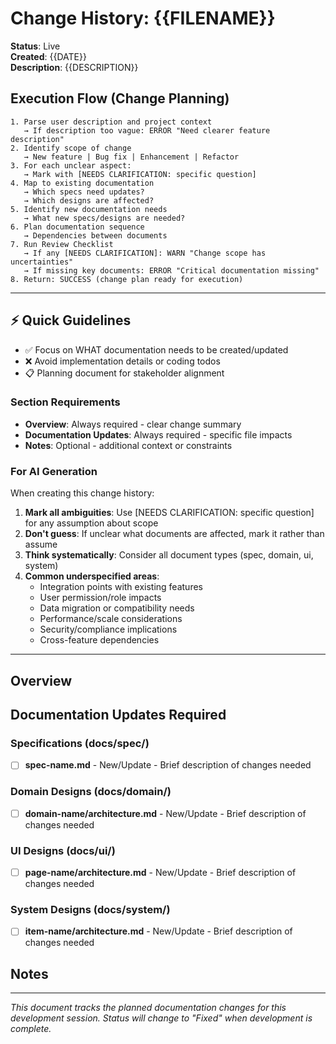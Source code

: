 # Change History: {{FILENAME}}

**Status**: Live  
**Created**: {{DATE}}  
**Description**: {{DESCRIPTION}}

## Execution Flow (Change Planning)
```
1. Parse user description and project context
   → If description too vague: ERROR "Need clearer feature description"
2. Identify scope of change
   → New feature | Bug fix | Enhancement | Refactor
3. For each unclear aspect:
   → Mark with [NEEDS CLARIFICATION: specific question]
4. Map to existing documentation
   → Which specs need updates?
   → Which designs are affected?
5. Identify new documentation needs
   → What new specs/designs are needed?
6. Plan documentation sequence
   → Dependencies between documents
7. Run Review Checklist
   → If any [NEEDS CLARIFICATION]: WARN "Change scope has uncertainties"
   → If missing key documents: ERROR "Critical documentation missing"
8. Return: SUCCESS (change plan ready for execution)
```

---

## ⚡ Quick Guidelines
- ✅ Focus on WHAT documentation needs to be created/updated
- ❌ Avoid implementation details or coding todos
- 📋 Planning document for stakeholder alignment

### Section Requirements
- **Overview**: Always required - clear change summary
- **Documentation Updates**: Always required - specific file impacts
- **Notes**: Optional - additional context or constraints

### For AI Generation
When creating this change history:
1. **Mark all ambiguities**: Use [NEEDS CLARIFICATION: specific question] for any assumption about scope
2. **Don't guess**: If unclear what documents are affected, mark it rather than assume
3. **Think systematically**: Consider all document types (spec, domain, ui, system)
4. **Common underspecified areas**:
   - Integration points with existing features
   - User permission/role impacts
   - Data migration or compatibility needs
   - Performance/scale considerations
   - Security/compliance implications
   - Cross-feature dependencies

---

## Overview
<!-- Provide a clear overview of what needs to be changed and why -->

## Documentation Updates Required

### Specifications (docs/spec/)
<!-- List which spec documents need to be created or updated -->
- [ ] **spec-name.md** - New/Update - Brief description of changes needed

### Domain Designs (docs/domain/)  
<!-- List which domain designs need to be created or updated -->
- [ ] **domain-name/architecture.md** - New/Update - Brief description of changes needed

### UI Designs (docs/ui/)
<!-- List which UI designs need to be created or updated -->
- [ ] **page-name/architecture.md** - New/Update - Brief description of changes needed

### System Designs (docs/system/)
<!-- List which system designs need to be created or updated -->  
- [ ] **item-name/architecture.md** - New/Update - Brief description of changes needed

## Notes
<!-- Any additional context, constraints, or considerations. Do Not include what is specified by constitution/laws -->

---
*This document tracks the planned documentation changes for this development session. Status will change to "Fixed" when development is complete.*